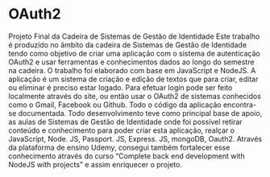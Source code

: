 # OAuth2
Projeto Final da Cadeira de Sistemas de Gestão de Identidade
Este trabalho é produzido no âmbito da cadeira de Sistemas de Gestão de Identidade tendo como objetivo de criar uma aplicação com o sistema de autenticação OAuth2 e usar ferramentas e conhecimentos dados ao longo do semestre na cadeira. O trabalho foi elaborado com base em JavaScript e NodeJS.
A aplicação é um sistema de criação e edição de textos que para criar, editar ou eliminar é preciso estar logado. Para efetuar login pode ser feito localmente através do site, ou então usar o OAuth2 de sistemas conhecidos como o Gmail, Facebook ou Github.
Todo o código da aplicação encontra-se documentada. Todo desenvolvimento teve como principal base de apoio, as aulas de Sistemas de Gestão de Identidade onde foi possível retirar conteúdo e conhecimento para poder criar esta aplicação, realçar o JavaScript, Node. JS, Passport. JS, Express. JS, mongoDB, Oauth2.
Através da plataforma de ensino Udemy, consegui também fortalecer esse conhecimento através do curso “Complete back end development with NodeJS with projects” e assim enriquecer o projeto.
